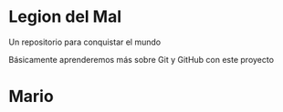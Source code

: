 # Legion del Mal
Un repositorio para conquistar el mundo

Básicamente aprenderemos más sobre Git y GitHub con este proyecto


# Mario


